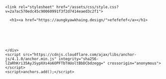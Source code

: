 <!DOCTYPE html>
<html lang="en-US">
  <head>
    <meta charset="UTF-8">
    <meta http-equiv="X-UA-Compatible" content="IE=edge">
    <meta name="viewport" content="width=device-width, initial-scale=1">

<!-- Begin Jekyll SEO tag v2.5.0 -->
<title>akkdesign</title>
<meta name="generator" content="Jekyll v3.8.5" />
<meta property="og:title" content="akkdesign" />
<meta property="og:locale" content="en_US" />
<link rel="canonical" href="https://aungkyawkhaing.design/404.html" />
<meta property="og:url" content="https://aungkyawkhaing.design/404.html" />
<meta property="og:site_name" content="akkdesign" />
<script type="application/ld+json">
{"@type":"WebPage","url":"https://aungkyawkhaing.design/404.html","headline":"akkdesign","@context":"http://schema.org"}</script>
<!-- End Jekyll SEO tag -->

    <link rel="stylesheet" href="/assets/css/style.css?v=2a7ac570edc45c90060991f3f2d7414eaed3c2f1">
  </head>
  <body>
    <div class="container-lg px-3 my-5 markdown-body">
      
      <h1><a href="https://aungkyawkhaing.design/">efefefef</a></h1>
      

      


      
    </div>
    <script src="https://cdnjs.cloudflare.com/ajax/libs/anchor-js/4.1.0/anchor.min.js" integrity="sha256-lZaRhKri35AyJSypXXs4o6OPFTbTmUoltBbDCbdzegg=" crossorigin="anonymous"></script>
    <script>anchors.add();</script>
    
  </body>
</html>
